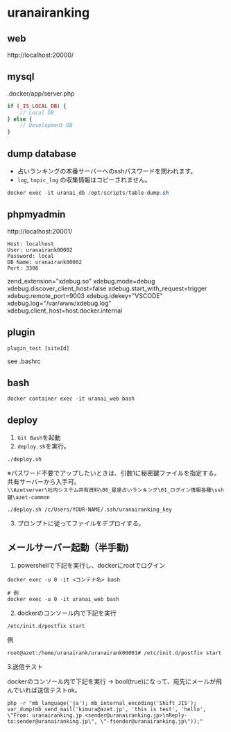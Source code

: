 # uranairanking

## web
http://localhost:20000/

## mysql
.docker/app/server.php
```php
if (_IS_LOCAL_DB) {
    // Local DB
} else {
    // Development DB
}
```

## dump database

- 占いランキングの本番サーバーへのsshパスワードを問われます。
- `log`, `topic_log` の収集情報はコピーされません。

```powershell
docker exec -it uranai_db /opt/scripts/table-dump.sh
```

## phpmyadmin
http://localhost:20001/
```
Host: localhost
User: uranairank00002
Password: local
DB Name: uranairank00002
Port: 3306
```

zend_extension="xdebug.so"
xdebug.mode=debug
xdebug.discover_client_host=false
xdebug.start_with_request=trigger
xdebug.remote_port=9003
xdebug.idekey="VSCODE"
xdebug.log="/var/www/xdebug.log"
xdebug.client_host=host.docker.internal


## plugin
```
plugin_test [siteId]
```
see .bashrc

## bash
```
docker container exec -it uranai_web bash
```

## deploy

1. `Git Bash`を起動
2. `deploy.sh`を実行。

```
./deploy.sh
```

※パスワード不要でアップしたいときは、引数1に秘密鍵ファイルを指定する。
共有サーバーから入手可。  
`\\Azetserver\社内システム共有資料\06_星座占いランキング\01_ログイン情報各種\ssh鍵\azet-common`

```
./deploy.sh /c/Users/YOUR-NAME/.ssh/uranairanking_key
```

3. プロンプトに従ってファイルをデプロイする。


## メールサーバー起動（半手動)

1. powershellで下記を実行し、dockerにrootでログイン

```
docker exec -u 0 -it <コンテナ名> bash

# 例
docker exec -u 0 -it uranai_web bash
```

2. dockerのコンソール内で下記を実行

```
/etc/init.d/postfix start
```

例
```
root@azet:/home/uranairank/uranairank00001# /etc/init.d/postfix start
```

3.送信テスト

dockerのコンソール内で下記を実行 -> bool(true)になって、宛先にメールが飛んでいれば送信テストok。

```
php -r "mb_language('ja'); mb_internal_encoding('Shift_JIS');  var_dump(mb_send_mail('kimura@azet.jp', 'this is test', 'hello', \"From: uranairanking.jp <sender@uranairanking.jp>\nReply-to:sender@uranairanking.jp\", \"-fsender@uranairanking.jp\"));"
```